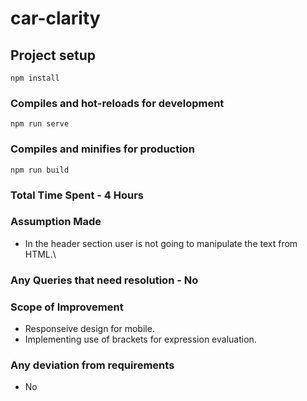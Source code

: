 # car-clarity

## Project setup
```
npm install
```

### Compiles and hot-reloads for development
```
npm run serve
```

### Compiles and minifies for production
```
npm run build
```

### Total Time Spent - 4 Hours

### Assumption Made 
- In the header section user is not going to manipulate the text from HTML.\

### Any Queries that need resolution - No 

### Scope of Improvement 

- Responseive design for mobile.
- Implementing use of brackets for expression evaluation.

### Any deviation from requirements

- No
